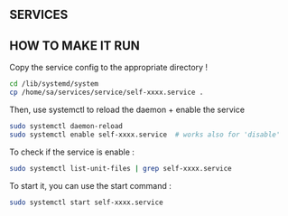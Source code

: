 ## SERVICES

## HOW TO MAKE IT RUN

Copy the service config to the appropriate directory !

```bash
cd /lib/systemd/system
cp /home/sa/services/service/self-xxxx.service .
```

Then, use systemctl to reload the daemon + enable the service

```bash
sudo systemctl daemon-reload
sudo systemctl enable self-xxxx.service  # works also for 'disable'
```

To check if the service is enable : 

```bash
sudo systemctl list-unit-files | grep self-xxxx.service
```

To start it, you can use the start command :

```bash
sudo systemctl start self-xxxx.service
```
